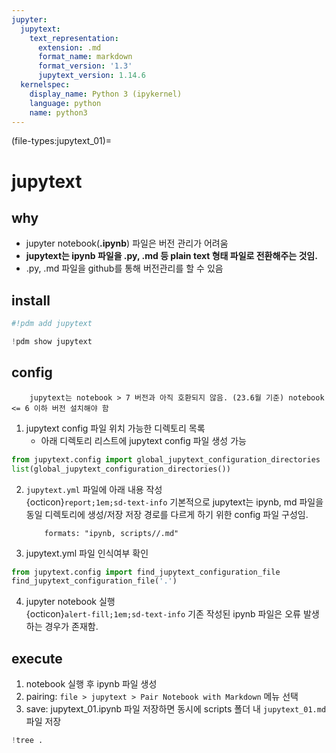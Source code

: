 ```yaml
---
jupyter:
  jupytext:
    text_representation:
      extension: .md
      format_name: markdown
      format_version: '1.3'
      jupytext_version: 1.14.6
  kernelspec:
    display_name: Python 3 (ipykernel)
    language: python
    name: python3
---
```


(file-types:jupytext_01)=

# jupytext


## why

* jupyter notebook(**.ipynb**) 파일은 버전 관리가 어려움
* **jupytext는 ipynb 파일을 .py, .md 등 plain text 형태 파일로 전환해주는 것임.**
* .py, .md 파일을 github를 통해 버전관리를 할 수 있음


## install

```python
#!pdm add jupytext
```

```python
!pdm show jupytext
```

## config

```{warning}
    jupytext는 notebook > 7 버전과 아직 호환되지 않음. (23.6월 기준) notebook <= 6 이하 버전 설치해야 함
```


1. jupytext config 파일 위치 가능한 디렉토리 목록
    * 아래 디렉토리 리스트에 jupytext config 파일 생성 가능 

```python
from jupytext.config import global_jupytext_configuration_directories
list(global_jupytext_configuration_directories())
```

2. `jupytext.yml` 파일에 아래 내용 작성  
    {octicon}`report;1em;sd-text-info` 기본적으로 jupytext는 ipynb, md 파일을 동일 디렉토리에 생성/저장
    저장 경로를 다르게 하기 위한 config 파일 구성임.
    ```
        formats: "ipynb, scripts//.md"
    ```


3. jupytext.yml 파일 인식여부 확인

```python
from jupytext.config import find_jupytext_configuration_file
find_jupytext_configuration_file('.')
```

4. jupyter notebook 실행  
{octicon}`alert-fill;1em;sd-text-info` 기존 작성된 ipynb 파일은 오류 발생하는 경우가 존재함.


## execute


1. notebook 실행 후 ipynb 파일 생성
2. pairing: `file > jupytext > Pair Notebook with Markdown` 메뉴 선택
3. save: jupytext_01.ipynb 파일 저장하면 동시에 scripts 폴더 내 `jupytext_01.md` 파일 저장

```python
!tree .
```

```python

```
